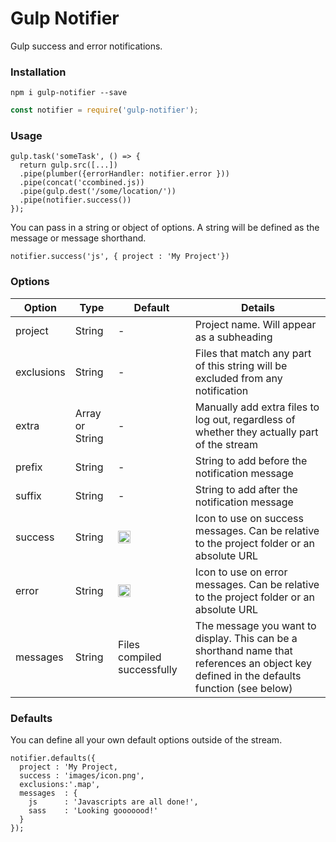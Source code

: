 # Gulp Notifier

Gulp success and error notifications.

### Installation
```
npm i gulp-notifier --save
```
```js
const notifier = require('gulp-notifier');
```

### Usage
```
gulp.task('someTask', () => {
  return gulp.src([...])
  .pipe(plumber({errorHandler: notifier.error }))
  .pipe(concat('ccombined.js))
  .pipe(gulp.dest('/some/location/'))
  .pipe(notifier.success())
});
```

You can pass in a string or object of options. A string will be defined as the message or message shorthand.
```
notifier.success('js', { project : 'My Project'})
```
### Options
| Option | Type | Default | Details |
|--|--|--|--|
| project    | String | - | Project name. Will appear as a subheading |
| exclusions | String | - | Files that match any part of this string will be excluded from any notification |
| extra      | Array or String| - | Manually add extra files to log out, regardless of whether they actually part of the stream |
| prefix     | String | - | String to add before the notification message |
| suffix     | String | - | String to add after the notification message |
| success    | String | <img src="https://i.imgur.com/G6fTWAs.png" alt="Success" align="left" height="20" /> | Icon to use on success messages. Can be relative to the project folder or an absolute URL |
| error      | String | <img src="https://i.imgur.com/VsfiLjV.png" alt="Success" align="left" height="20" /> | Icon to use on error messages. Can be relative to the project folder or an absolute URL |
| messages   | String | Files compiled successfully | The message you want to display. This can be a shorthand name that references an object key defined in the defaults function (see below)   |

### Defaults

You can define all your own default options outside of the stream.
```
notifier.defaults({
  project : 'My Project,
  success : 'images/icon.png',
  exclusions:'.map',
  messages  : {
    js      : 'Javascripts are all done!',
    sass    : 'Looking gooooood!'
  }
});
```
